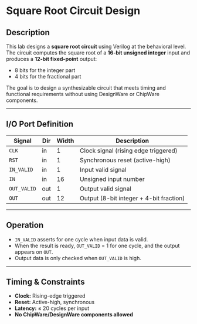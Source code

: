 # Square Root Circuit Design

## Description
This lab designs a **square root circuit** using Verilog at the behavioral level.  
The circuit computes the square root of a **16-bit unsigned integer** input and produces a **12-bit fixed-point** output:
- 8 bits for the integer part  
- 4 bits for the fractional part  

The goal is to design a synthesizable circuit that meets timing and functional requirements without using DesignWare or ChipWare components.

---

## I/O Port Definition

| Signal | Dir | Width | Description |
|---------|-----|--------|--------------|
| `CLK` | in | 1 | Clock signal (rising edge triggered) |
| `RST` | in | 1 | Synchronous reset (active-high) |
| `IN_VALID` | in | 1 | Input valid signal |
| `IN` | in | 16 | Unsigned input number |
| `OUT_VALID` | out | 1 | Output valid signal |
| `OUT` | out | 12 | Output (8-bit integer + 4-bit fraction) |

---

## Operation
- `IN_VALID` asserts for one cycle when input data is valid.  
- When the result is ready, `OUT_VALID` = 1 for one cycle, and the output appears on `OUT`.  
- Output data is only checked when `OUT_VALID` is high.  

---

## Timing & Constraints
- **Clock:** Rising-edge triggered  
- **Reset:** Active-high, synchronous  
- **Latency:** ≤ 20 cycles per input  
- **No ChipWare/DesignWare components allowed**

